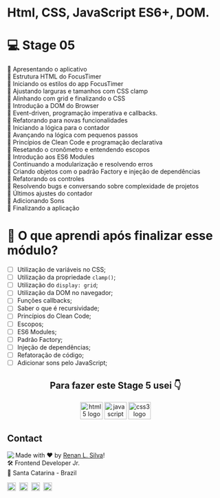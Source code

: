 # Html, CSS, JavaScript ES6+, DOM.

# 💻 Stage 05

🚀 Apresentando o aplicativo </br>
🚀 Estrutura HTML do FocusTimer </br>
🚀 Iniciando os estilos do app FocusTimer </br>
🚀 Ajustando larguras e tamanhos com CSS clamp </br>
🚀 Alinhando com grid e finalizando o CSS </br>
🚀 Introdução a DOM do Browser </br>
🚀 Event-driven, programação imperativa e callbacks. </br>
🚀 Refatorando para novas funcionalidades </br>
🚀 Iniciando a lógica para o contador </br>
🚀 Avançando na lógica com pequenos passos </br>
🚀 Princípios de Clean Code e programação declarativa </br>
🚀 Resetando o cronômetro e entendendo escopos </br>
🚀 Introdução aos ES6 Modules </br>
🚀 Continuando a modularização e resolvendo erros </br>
🚀 Criando objetos com o padrão Factory e injeção de dependências </br>
🚀 Refatorando os controles </br>
🚀 Resolvendo bugs e conversando sobre complexidade de projetos </br>
🚀 Últimos ajustes do contador </br>
🚀 Adicionando Sons </br>
🚀 Finalizando a aplicação </br>

# 🤔 O que aprendi após finalizar esse módulo?

- [ ] Utilização de variáveis no CSS;
- [ ] Utilização da propriedade `clamp()`;
- [ ] Utilização do `display: grid`;
- [ ] Utilização da DOM no navegador;
- [ ] Funções callbacks;
- [ ] Saber o que é recursividade;
- [ ] Princípios do Clean Code;
- [ ] Escopos;
- [ ] ES6 Modules;
- [ ] Padrão Factory;
- [ ] Injeção de dependências;
- [ ] Refatoração de código;
- [ ] Adicionar sons pelo JavaScript;

<h2 align="center">Para fazer este Stage 5 usei 👇</h2>

<div align="center">

  <img src="https://cdn.jsdelivr.net/gh/devicons/devicon/icons/html5/html5-original.svg" height="40" width="52" alt="html5 logo"  />
  <img src="https://cdn.jsdelivr.net/gh/devicons/devicon/icons/javascript/javascript-original.svg" height="40" width="52" alt="javascript logo"  />
  <img src="https://cdn.jsdelivr.net/gh/devicons/devicon/icons/css3/css3-original.svg" height="40" width="52" alt="css3 logo"  />
 
</div>

## Contact

<img align="left" src="https://avatars.githubusercontent.com/renyzeraa?size=100">

Made with ❤️ by [Renan L. Silva](https://github.com/renyzeraa)! <br>
🛠 Frontend Developer Jr. <br>
📍 Santa Catarina - Brazil <br>

<a href="https://www.linkedin.com/in/renyzeraa" target="_blank"><img src="https://img.shields.io/badge/LinkedIn-0077B5?style=flat&logo=linkedin&logoColor=white" alt="LinkedIn Badge" height="20"></a>&nbsp;
<a href="mailto:renansilvaytb@gmail.com" target="_blank"><img src="https://img.shields.io/badge/Gmail-D14836?style=flat&logo=gmail&logoColor=white" alt="Gmail Badge" height="20"></a>&nbsp;
<a href="#"><img src="https://img.shields.io/badge/Discord-%237289DA.svg?logo=discord&logoColor=white" title="renan_s#7826" alt="Discord Badge" height="20"></a>&nbsp;
<a href="https://www.github.com/renyzeraa" target="_blank"><img src="https://img.shields.io/badge/GitHub-100000?style=flat&logo=github&logoColor=white" alt="GitHub Badge" height="20"></a>&nbsp;

<br clear="left"/>
